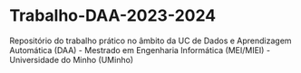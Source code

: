 # Trabalho-DAA-2023-2024
Repositório do trabalho prático no âmbito da UC de Dados e Aprendizagem Automática (DAA) - Mestrado em Engenharia Informática (MEI/MIEI) - Universidade do Minho (UMinho)
